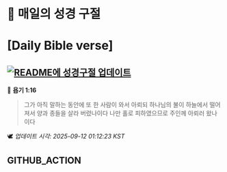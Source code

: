 # 🙏 매일의 성경 구절
# [Daily Bible verse]
## [![README에 성경구절 업데이트](https://github.com/DONGSUKA/first_test/actions/workflows/update-readme-bible.yml/badge.svg)](https://github.com/DONGSUKA/first_test/actions/workflows/update-readme-bible.yml)
<!-- START_BIBLE_VERSE -->
📖 **욥기 1:16**
> 그가 아직 말하는 동안에 또 한 사람이 와서 아뢰되 하나님의 불이 하늘에서 떨어져서 양과 종들을 살라 버렸나이다 나만 홀로 피하였으므로 주인께 아뢰러 왔나이다

🕊️ _업데이트 시각: 2025-09-12 01:12:23 KST_
  <!-- END_BIBLE_VERSE -->
## GITHUB_ACTION
